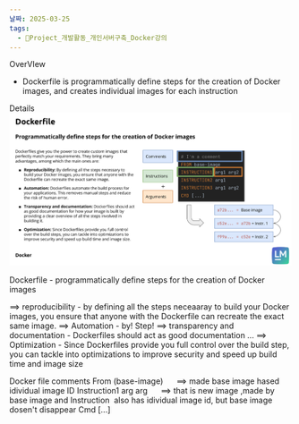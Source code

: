 ```yaml
---
날짜: 2025-03-25
tags:
  - 🐲Project_개발활동_개인서버구축_Docker강의
---
```


OverVIew

- Dockerfile is programmatically define steps for the creation of Docker images, and creates individual images for each instruction


Details
![Pasted image 20250325204440.png](./Pasted%20image%2020250325204440.png)

Dockerfile - programmatically define steps for the creation of Docker images

==> reproducibility - by defining all the steps neceaaray to build your Docker images, you ensure that anyone with the Dockerfile can recreate the exact same image.
==> Automation - by! Step!
==> transparency and documentation - Dockerfiles should act as good documentation ...
==> Optimization - Since Dockerfiles provide you full control over the build step, you can tackle into optimizations to improve security and speed up build time and image size

Docker file 
        comments
		From (base-image)      ==> made base image hased idividual image ID
		Instruction1 arg arg      ==> that is new image ,made by base image and Instruction  also has idividual image id, but base image dosen't disappear
		Cmd [...]                        
